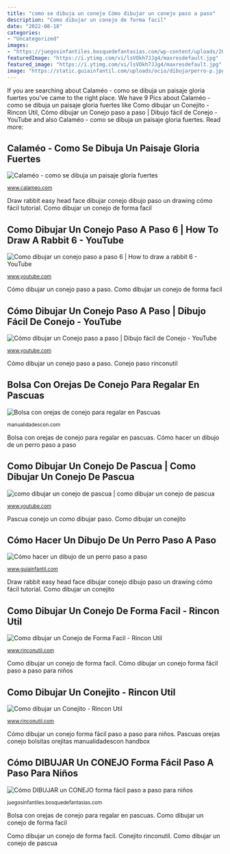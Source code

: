 ```yaml
---
title: "como se dibuja un conejo Cómo dibujar un conejo paso a paso"
description: "Como dibujar un conejo de forma facil"
date: "2022-08-18"
categories:
- "Uncategorized"
images:
- "https://juegosinfantiles.bosquedefantasias.com/wp-content/uploads/2020/05/CONEJO.jpg"
featuredImage: "https://i.ytimg.com/vi/lsVOkh7JJg4/maxresdefault.jpg"
featured_image: "https://i.ytimg.com/vi/lsVOkh7JJg4/maxresdefault.jpg"
image: "https://static.guiainfantil.com/uploads/ocio/dibujarperro-p.jpg"
---
```


If you are searching about Calaméo - como se dibuja un paisaje gloria fuertes you've came to the right place. We have 9 Pics about Calaméo - como se dibuja un paisaje gloria fuertes like Como dibujar un Conejito - Rincon Util, Cómo dibujar un Conejo paso a paso | Dibujo fácil de Conejo - YouTube and also Calaméo - como se dibuja un paisaje gloria fuertes. Read more:

## Calaméo - Como Se Dibuja Un Paisaje Gloria Fuertes

![Calaméo - como se dibuja un paisaje gloria fuertes](https://p.calameoassets.com/120128175231-aa24aaf2e7a63932f018256ae161f8fa/p1.jpg "Como dibujar un conejo de pascua")

<small>www.calameo.com</small>

Draw rabbit easy head face dibujar conejo dibujo paso un drawing cómo fácil tutorial. Como dibujar un conejo de forma facil

## Como Dibujar Un Conejo Paso A Paso 6 | How To Draw A Rabbit 6 - YouTube

![Como dibujar un conejo paso a paso 6 | How to draw a rabbit 6 - YouTube](https://i.ytimg.com/vi/b-MZYcruW5I/hqdefault.jpg "Conejo un dibujar como paso rabbit una drawing draw")

<small>www.youtube.com</small>

Cómo dibujar un conejo paso a paso. Como dibujar un conejo de forma facil

## Cómo Dibujar Un Conejo Paso A Paso | Dibujo Fácil De Conejo - YouTube

![Cómo dibujar un Conejo paso a paso | Dibujo fácil de Conejo - YouTube](https://i.ytimg.com/vi/lsVOkh7JJg4/maxresdefault.jpg "Pascuas orejas conejo bolsitas orejitas manualidadescon handbox")

<small>www.youtube.com</small>

Cómo dibujar un conejo paso a paso. Conejo paso rinconutil

## Bolsa Con Orejas De Conejo Para Regalar En Pascuas

![Bolsa con orejas de conejo para regalar en Pascuas](https://manualidadescon.com/wp-content/uploads/2014/04/Bolsa-con-orejas-de-conejo-para-regalar-en-Pascuas.jpg "Calaméo")

<small>manualidadescon.com</small>

Bolsa con orejas de conejo para regalar en pascuas. Cómo hacer un dibujo de un perro paso a paso

## Como Dibujar Un Conejo De Pascua | Como Dibujar Un Conejo De Pascua

![como dibujar un conejo de pascua | como dibujar un conejo de pascua](https://i.ytimg.com/vi/kRGPMtJTPqo/hqdefault.jpg "Cómo dibujar un conejo paso a paso")

<small>www.youtube.com</small>

Pascua conejo un como dibujar paso. Como dibujar un conejito

## Cómo Hacer Un Dibujo De Un Perro Paso A Paso

![Cómo hacer un dibujo de un perro paso a paso](https://static.guiainfantil.com/uploads/ocio/dibujarperro-p.jpg "Pascuas orejas conejo bolsitas orejitas manualidadescon handbox")

<small>www.guiainfantil.com</small>

Draw rabbit easy head face dibujar conejo dibujo paso un drawing cómo fácil tutorial. Como dibujar un conejito

## Como Dibujar Un Conejo De Forma Facil - Rincon Util

![Como dibujar un Conejo de Forma Facil - Rincon Util](http://www.rinconutil.com/wp-content/uploads/2019/03/Como-dibujar-un-Conejo-1024x576.jpg "Bolsa con orejas de conejo para regalar en pascuas")

<small>www.rinconutil.com</small>

Como dibujar un conejo de forma facil. Cómo dibujar un conejo forma fácil paso a paso para niños

## Como Dibujar Un Conejito - Rincon Util

![Como dibujar un Conejito - Rincon Util](http://www.rinconutil.com/wp-content/uploads/2019/03/Como-dibujar-un-Conejito.jpg "Cómo dibujar un conejo forma fácil paso a paso para niños")

<small>www.rinconutil.com</small>

Cómo dibujar un conejo forma fácil paso a paso para niños. Pascuas orejas conejo bolsitas orejitas manualidadescon handbox

## Cómo DIBUJAR Un CONEJO Forma Fácil Paso A Paso Para Niños

![Cómo DIBUJAR un CONEJO forma fácil paso a paso para niños](https://juegosinfantiles.bosquedefantasias.com/wp-content/uploads/2020/05/CONEJO.jpg "Draw rabbit easy head face dibujar conejo dibujo paso un drawing cómo fácil tutorial")

<small>juegosinfantiles.bosquedefantasias.com</small>

Bolsa con orejas de conejo para regalar en pascuas. Como dibujar un conejo de forma facil

Como dibujar un conejo de forma facil. Conejito rinconutil. Como dibujar un conejo de pascua
